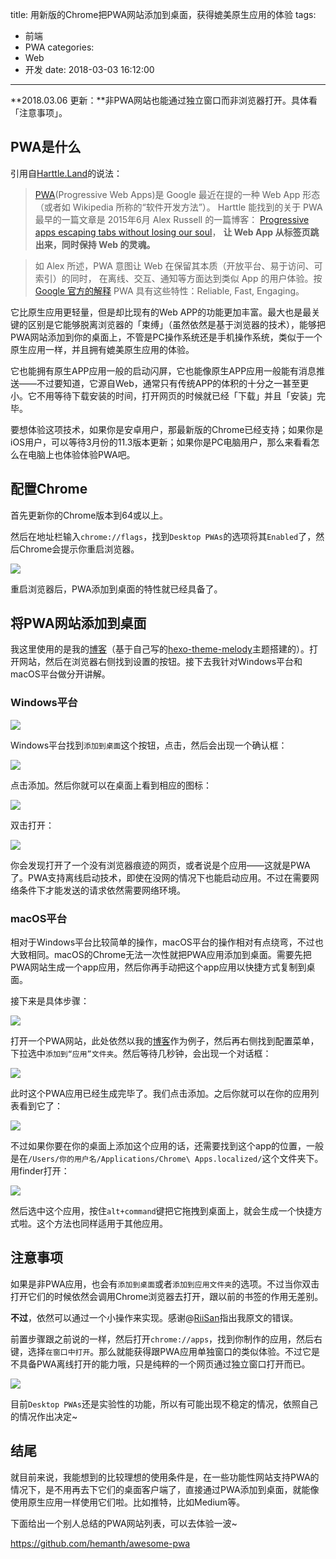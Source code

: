 title: 用新版的Chrome把PWA网站添加到桌面，获得媲美原生应用的体验
tags: 
  - 前端
  - PWA
categories:
  - Web
  - 开发
date: 2018-03-03 16:12:00
---

**2018.03.06 更新：**非PWA网站也能通过独立窗口而非浏览器打开。具体看「注意事项」。

## PWA是什么

引用自[Harttle.Land](http://harttle.land/2017/01/28/pwa-explore.html)的说法：

> [PWA](https://developers.google.com/web/progressive-web-apps/)(Progressive Web Apps)是 Google 最近在提的一种 Web App 形态 （或者如 Wikipedia 所称的“软件开发方法”）。 Harttle 能找到的关于 PWA 最早的一篇文章是 2015年6月 Alex Russell 的一篇博客： [Progressive apps escaping tabs without losing our soul](https://infrequently.org/2015/06/progressive-apps-escaping-tabs-without-losing-our-soul/)， **让 Web App 从标签页跳出来，同时保持 Web 的灵魂。**

> 如 Alex 所述，PWA 意图让 Web 在保留其本质（开放平台、易于访问、可索引）的同时， 在离线、交互、通知等方面达到类似 App 的用户体验。按 [Google 官方的解释](https://developers.google.com/web/progressive-web-apps/) PWA 具有这些特性：Reliable, Fast, Engaging。

它比原生应用更轻量，但是却比现有的Web APP的功能更加丰富。最大也是最关键的区别是它能够脱离浏览器的「束缚」（虽然依然是基于浏览器的技术），能够把PWA网站添加到你的桌面上，不管是PC操作系统还是手机操作系统，类似于一个原生应用一样，并且拥有媲美原生应用的体验。

它也能拥有原生APP应用一般的启动闪屏，它也能像原生APP应用一般能有消息推送——不过要知道，它源自Web，通常只有传统APP的体积的十分之一甚至更小。它不用等待下载安装的时间，打开网页的时候就已经「下载」并且「安装」完毕。

要想体验这项技术，如果你是安卓用户，那最新版的Chrome已经支持；如果你是iOS用户，可以等待3月份的11.3版本更新；如果你是PC电脑用户，那么来看看怎么在电脑上也体验体验PWA吧。

<!-- more -->

## 配置Chrome

首先更新你的Chrome版本到64或以上。

然后在地址栏输入`chrome://flags`，找到`Desktop PWAs`的选项将其`Enabled`了，然后Chrome会提示你重启浏览器。

![](https://ws1.sinaimg.cn/large/8700af19ly1fozgv6nxloj20l7050q37)



重启浏览器后，PWA添加到桌面的特性就已经具备了。

## 将PWA网站添加到桌面

我这里使用的是我的[博客](https://molunerfinn.com)（基于自己写的[hexo-theme-melody](https://github.com/Molunerfinn/hexo-theme-melody)主题搭建的）。打开网站，然后在浏览器右侧找到设置的按钮。接下去我针对Windows平台和macOS平台做分开讲解。

### Windows平台

![](https://ws1.sinaimg.cn/large/8700af19ly1foznbd9gcdj20x10iw4mx)



Windows平台找到`添加到桌面`这个按钮，点击，然后会出现一个确认框：



![](https://ws1.sinaimg.cn/large/8700af19ly1foznebsdhvj20w50gwhba)



点击添加。然后你就可以在桌面上看到相应的图标：



![](https://ws1.sinaimg.cn/large/8700af19ly1fozng6ajhhj20bq09hwj9)



双击打开：



![](https://ws1.sinaimg.cn/large/8700af19ly1foznhijnsdj20q30gjx1u)



你会发现打开了一个没有浏览器痕迹的网页，或者说是个应用——这就是PWA了。PWA支持离线启动技术，即使在没网的情况下也能启动应用。不过在需要网络条件下才能发送的请求依然需要网络环境。

### macOS平台

相对于Windows平台比较简单的操作，macOS平台的操作相对有点绕弯，不过也大致相同。macOS的Chrome无法一次性就把PWA应用添加到桌面。需要先把PWA网站生成一个app应用，然后你再手动把这个app应用以快捷方式复制到桌面。

接下来是具体步骤：



![](https://ws1.sinaimg.cn/large/8700af19ly1fozny8dva4j20zk0m81kx)



打开一个PWA网站，此处依然以我的[博客](https://molunerfinn.com)作为例子，然后再右侧找到配置菜单，下拉选中`添加到“应用”文件夹`。然后等待几秒钟，会出现一个对话框：



![](https://ws1.sinaimg.cn/large/8700af19ly1fozo1ww7ubj20zj0cnx29)



此时这个PWA应用已经生成完毕了。我们点击添加。之后你就可以在你的应用列表看到它了：



![](https://ws1.sinaimg.cn/large/8700af19ly1fozo2gf2xij20zk0m8qcm)



不过如果你要在你的桌面上添加这个应用的话，还需要找到这个app的位置，一般是在`/Users/你的用户名/Applications/Chrome\ Apps.localized/`这个文件夹下。用finder打开：



![](https://ws1.sinaimg.cn/large/8700af19ly1fozo545tmij20h50470tp)



然后选中这个应用，按住`alt+command`键把它拖拽到桌面上，就会生成一个快捷方式啦。这个方法也同样适用于其他应用。

## 注意事项

如果是非PWA应用，也会有`添加到桌面`或者`添加到应用文件夹`的选项。不过当你双击打开它们的时候依然会调用Chrome浏览器去打开，跟以前的书签的作用无差别。

**不过**，依然可以通过一个小操作来实现。感谢@[RiiSan](https://weibo.com/5319395630)指出我原文的错误。

前置步骤跟之前说的一样，然后打开`chrome://apps`，找到你制作的应用，然后右键，选择`在窗口中打开`。那么就能获得跟PWA应用单独窗口的类似体验。不过它是不具备PWA离线打开的能力哦，只是纯粹的一个网页通过独立窗口打开而已。

![](https://ws1.sinaimg.cn/large/8700af19ly1fp32grp8nmj21ns0s8k4a)

目前`Desktop PWAs`还是实验性的功能，所以有可能出现不稳定的情况，依照自己的情况作出决定~

## 结尾

就目前来说，我能想到的比较理想的使用条件是，在一些功能性网站支持PWA的情况下，是不用再去下它们的桌面客户端了，直接通过PWA添加到桌面，就能像使用原生应用一样使用它们啦。比如推特，比如Medium等。

下面给出一个别人总结的PWA网站列表，可以去体验一波~

https://github.com/hemanth/awesome-pwa

